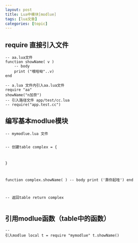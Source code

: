 ```yaml
---
layout: post
title: Lua中模块[modlue] 
tags: [lua文章]
categories: [topic]
---
```

<h2 id="require-直接引入文件"><a href="#require-直接引入文件" class="headerlink" title="require 直接引入文件"></a>require 直接引入文件</h2><pre><code>-- aa.lua文件
function showName( v )
    -- body
    print (&#34;哦哈呦&#34;..v)
end
</code></pre><pre><code>-- a.lua 文件内引入aa.lua文件
require &#34;aa&#34;
showName(&#34;n加奈&#34;)
-- 引入路径文件 app/test/cc.lua
-- require(&#34;app.test.cc&#34;)
</code></pre><h2 id="编写基本modlue模块"><a href="#编写基本modlue模块" class="headerlink" title="编写基本modlue模块"></a>编写基本modlue模块</h2><pre><code>-- mymodlue.lua 文件

-- 创建table
complex = {

}

function complex.showName(  )
    -- body
    print (&#39;靠你起哇&#39;)
end

-- 返回table
return complex
</code></pre><h2 id="引用modlue函数（table中的函数）"><a href="#引用modlue函数（table中的函数）" class="headerlink" title="引用modlue函数（table中的函数）"></a>引用modlue函数（table中的函数）</h2><pre><code>-- 引入modlue
local  t = require &#34;mymodlue&#34;
t.showName()
</code></pre>